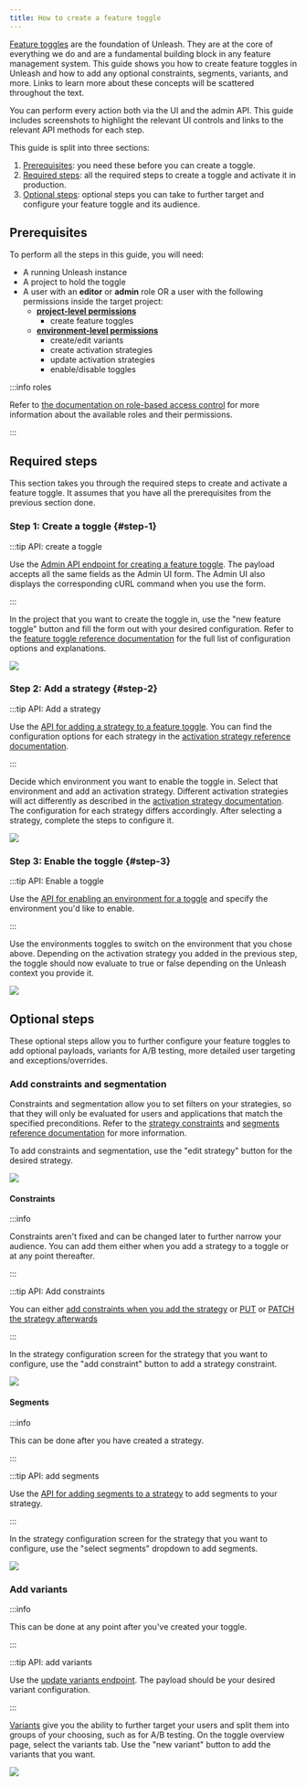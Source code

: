 ```yaml
---
title: How to create a feature toggle
---
```


[Feature toggles](../reference/feature-toggles.mdx) are the foundation of Unleash. They are at the core of everything we do and are a fundamental building block in any feature management system. This guide shows you how to create feature toggles in Unleash and how to add any optional constraints, segments, variants, and more. Links to learn more about these concepts will be scattered throughout the text.

You can perform every action both via the UI and the admin API. This guide includes screenshots to highlight the relevant UI controls and links to the relevant API methods for each step.

This guide is split into three sections:

1. [Prerequisites](#prerequisites): you need these before you can create a toggle.
2. [Required steps](#required-steps): all the required steps to create a toggle and activate it in production.
3. [Optional steps](#optional-steps): optional steps you can take to further target and configure your feature toggle and its audience.

## Prerequisites

To perform all the steps in this guide, you will need:

- A running Unleash instance
- A project to hold the toggle
- A user with an **editor** or **admin** role OR a user with the following permissions inside the target project:
  - **[project-level permissions](../reference/rbac.md#project-permissions)**
    - create feature toggles
  - **[environment-level permissions](../reference/rbac.md#environment-permissions)**
    - create/edit variants
    - create activation strategies
    - update activation strategies
    - enable/disable toggles

:::info roles

Refer to [the documentation on role-based access control](../reference/rbac.md) for more information about the available roles and their permissions.

:::

## Required steps

This section takes you through the required steps to create and activate a feature toggle. It assumes that you have all the prerequisites from the previous section done.

### Step 1: Create a toggle {#step-1}

:::tip API: create a toggle

Use the [Admin API endpoint for creating a feature toggle](/reference/api/legacy/unleash/admin/features-v2.md#create-toggle). The payload accepts all the same fields as the Admin UI form. The Admin UI also displays the corresponding cURL command when you use the form.

:::

In the project that you want to create the toggle in, use the "new feature toggle" button and fill the form out with your desired configuration. Refer to the [feature toggle reference documentation](../reference/feature-toggles.mdx) for the full list of configuration options and explanations.

![](/img/create-toggle-new-toggle.png)

### Step 2: Add a strategy {#step-2}

:::tip API: Add a strategy

Use the [API for adding a strategy to a feature toggle](/reference/api/legacy/unleash/admin/features-v2.md#add-strategy). You can find the configuration options for each strategy in the [activation strategy reference documentation](../reference/activation-strategies.md).

:::

Decide which environment you want to enable the toggle in. Select that environment and add an activation strategy. Different activation strategies will act differently as described in the [activation strategy documentation](../reference/activation-strategies.md). The configuration for each strategy differs accordingly. After selecting a strategy, complete the steps to configure it.

![](/img/create-toggle-add-strategy.png)

### Step 3: Enable the toggle {#step-3}

:::tip API: Enable a toggle

Use the [API for enabling an environment for a toggle](/reference/api/legacy/unleash/admin/features-v2.md#enable-env) and specify the environment you'd like to enable.

:::

Use the environments toggles to switch on the environment that you chose above. Depending on the activation strategy you added in the previous step, the toggle should now evaluate to true or false depending on the Unleash context you provide it.

![](/img/create-toggle-enable-env.png)

## Optional steps

These optional steps allow you to further configure your feature toggles to add optional payloads, variants for A/B testing, more detailed user targeting and exceptions/overrides.

### Add constraints and segmentation

Constraints and segmentation allow you to set filters on your strategies, so that they will only be evaluated for users and applications that match the specified preconditions. Refer to the [strategy constraints](../reference/strategy-constraints.md 'strategy constraints reference documentation') and [segments reference documentation](../reference/segments.mdx) for more information.

To add constraints and segmentation, use the "edit strategy" button for the desired strategy.

![](/img/create-toggle-edit-strategy.png)

#### Constraints

:::info

Constraints aren't fixed and can be changed later to further narrow your audience. You can add them either when you add a strategy to a toggle or at any point thereafter.

:::

:::tip API: Add constraints

You can either [add constraints when you add the strategy](/reference/api/legacy/unleash/admin/features-v2.md#add-strategy) or [PUT](/reference/api/legacy/unleash/admin/features-v2.md#update-strategy 'PUT an activation strategy') or [PATCH the strategy afterwards](/reference/api/legacy/unleash/admin/features-v2.md#put-strategy)

:::

In the strategy configuration screen for the strategy that you want to configure, use the "add constraint" button to add a strategy constraint.

![](/img/create-toggle-add-constraint.png)

#### Segments

:::info

This can be done after you have created a strategy.

:::

:::tip API: add segments

Use the [API for adding segments to a strategy](/reference/api/legacy/unleash/admin/segments.mdx#replace-activation-strategy-segments) to add segments to your strategy.

:::

In the strategy configuration screen for the strategy that you want to configure, use the "select segments" dropdown to add segments.

![](/img/create-toggle-add-segment.png)

### Add variants

:::info

This can be done at any point after you've created your toggle.

:::

:::tip API: add variants

Use the [update variants endpoint](/reference/api/legacy/unleash/admin/features-v2.md#update-variants). The payload should be your desired variant configuration.

:::

[Variants](../reference/feature-toggle-variants.md) give you the ability to further target your users and split them into groups of your choosing, such as for A/B testing. On the toggle overview page, select the variants tab. Use the "new variant" button to add the variants that you want.

![](/img/create-toggle-add-variants.png)
